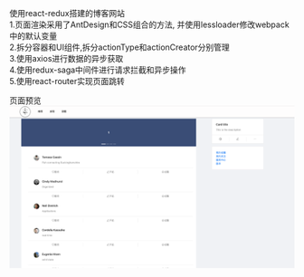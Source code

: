 使用react-redux搭建的博客网站  
1.页面渲染采用了AntDesign和CSS组合的方法, 并使用lessloader修改webpack中的默认变量  
2.拆分容器和UI组件,拆分actionType和actionCreator分别管理  
3.使用axios进行数据的异步获取  
4.使用redux-saga中间件进行请求拦截和异步操作  
5.使用react-router实现页面跳转  

页面预览
![img](https://github.com/ywan614/react-redux-blog/blob/master/Screen%20Shot%202019-03-11%20at%209.16.36%20PM.png)
